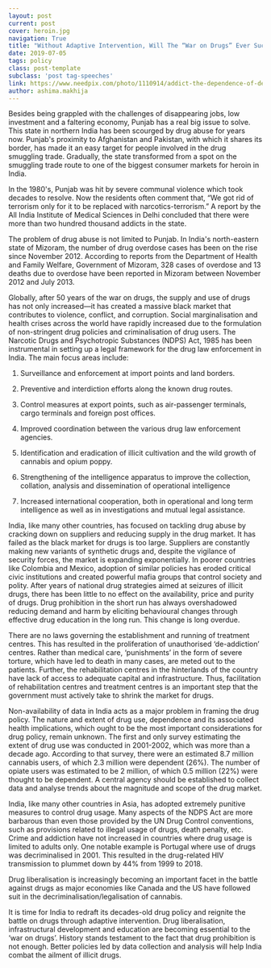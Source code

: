```yaml
---
layout: post
current: post
cover: heroin.jpg
navigation: True
title: "Without Adaptive Intervention, Will The “War on Drugs” Ever Succeed?"
date: 2019-07-05
tags: policy
class: post-template
subclass: 'post tag-speeches'
link: https://www.needpix.com/photo/1110914/addict-the-dependence-of-dependent-drug-addiction-man-drug-dependence-an-injection-heroin-syringe
author: ashima.makhija
---
```

Besides being grappled with the challenges of disappearing jobs, low investment and a faltering economy, Punjab has a real big issue to solve. This state in northern India has been scourged by drug abuse for years now. Punjab's proximity to Afghanistan and Pakistan, with which it shares its border, has made it an easy target for people involved in the drug smuggling trade. Gradually, the state transformed from a spot on the smuggling trade route to one of the biggest consumer markets for heroin in India.

  

In the 1980's, Punjab was hit by severe communal violence which took decades to resolve. Now the residents often comment that, “We got rid of terrorism only for it to be replaced with narcotics-terrorism.” A report by the All India Institute of Medical Sciences in Delhi concluded that there were more than two hundred thousand addicts in the state.

  

The problem of drug abuse is not limited to Punjab. In India's north-eastern state of Mizoram, the number of drug overdose cases has been on the rise since November 2012. According to reports from the Department of Health and Family Welfare, Government of Mizoram, 328 cases of overdose and 13 deaths due to overdose have been reported in Mizoram between November 2012 and July 2013.

  

Globally, after 50 years of the war on drugs, the supply and use of drugs has not only increased—it has created a massive black market that contributes to violence, conflict, and corruption. Social marginalisation and health crises across the world have rapidly increased due to the formulation of non-stringent drug policies and criminalisation of drug users. The Narcotic Drugs and Psychotropic Substances (NDPS) Act, 1985 has been instrumental in setting up a legal framework for the drug law enforcement in India. The main focus areas include:

1.  Surveillance and enforcement at import points and land borders.
    
2.  Preventive and interdiction efforts along the known drug routes.
    
3.  Control measures at export points, such as air-passenger terminals, cargo terminals and foreign post offices.
    
4.  Improved coordination between the various drug law enforcement agencies.
    
5.  Identification and eradication of illicit cultivation and the wild growth of cannabis and opium poppy.
    
6.  Strengthening of the intelligence apparatus to improve the collection, collation, analysis and dissemination of operational intelligence
    
7.  Increased international cooperation, both in operational and long term intelligence as well as in investigations and mutual legal assistance.
    

India, like many other countries, has focused on tackling drug abuse by cracking down on suppliers and reducing supply in the drug market. It has failed as the black market for drugs is too large. Suppliers are constantly making new variants of synthetic drugs and, despite the vigilance of security forces, the market is expanding exponentially. In poorer countries like Colombia and Mexico, adoption of similar policies has eroded critical civic institutions and created powerful mafia groups that control society and polity. After years of national drug strategies aimed at seizures of illicit drugs, there has been little to no effect on the availability, price and purity of drugs. Drug prohibition in the short run has always overshadowed reducing demand and harm by eliciting behavioural changes through effective drug education in the long run. This change is long overdue.

  

There are no laws governing the establishment and running of treatment centres. This has resulted in the proliferation of unauthorised ‘de-addiction’ centres. Rather than medical care, ‘punishments’ in the form of severe torture, which have led to death in many cases, are meted out to the patients. Further, the rehabilitation centres in the hinterlands of the country have lack of access to adequate capital and infrastructure. Thus, facilitation of rehabilitation centres and treatment centres is an important step that the government must actively take to shrink the market for drugs.

  

Non-availability of data in India acts as a major problem in framing the drug policy. The nature and extent of drug use, dependence and its associated health implications, which ought to be the most important considerations for drug policy, remain unknown. The first and only survey estimating the extent of drug use was conducted in 2001-2002, which was more than a decade ago. According to that survey, there were an estimated 8.7 million cannabis users, of which 2.3 million were dependent (26%). The number of opiate users was estimated to be 2 million, of which 0.5 million (22%) were thought to be dependent. A central agency should be established to collect data and analyse trends about the magnitude and scope of the drug market.

  

India, like many other countries in Asia, has adopted extremely punitive measures to control drug usage. Many aspects of the NDPS Act are more barbarous than even those provided by the UN Drug Control conventions, such as provisions related to illegal usage of drugs, death penalty, etc. Crime and addiction have not increased in countries where drug usage is limited to adults only. One notable example is Portugal where use of drugs was decriminalised in 2001. This resulted in the drug-related HIV transmission to plummet down by 44% from 1999 to 2018.

  

Drug liberalisation is increasingly becoming an important facet in the battle against drugs as major economies like Canada and the US have followed suit in the decriminalisation/legalisation of cannabis.

  

It is time for India to redraft its decades-old drug policy and reignite the battle on drugs through adaptive intervention. Drug liberalisation, infrastructural development and education are becoming essential to the ‘war on drugs’. History stands testament to the fact that drug prohibition is not enough. Better policies led by data collection and analysis will help India combat the ailment of illicit drugs.
